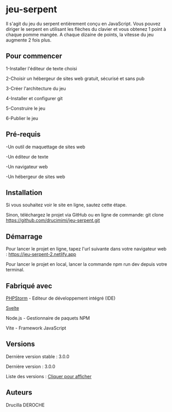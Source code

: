 # jeu-serpent
Il s'agit du jeu du serpent entièrement conçu en JavaScript. Vous pouvez diriger le serpent en utilisant les flèches du clavier et vous obtenez 1 point à chaque pomme mangée. A chaque dizaine de points, la vitesse du jeu augmente 2 fois plus.

## Pour commencer
1-Installer l'éditeur de texte choisi

2-Choisir un hébergeur de sites web gratuit, sécurisé et sans pub

3-Créer l'architecture du jeu

4-Installer et configurer git

5-Construire le jeu

6-Publier le jeu

## Pré-requis
-Un outil de maquettage de sites web

-Un éditeur de texte

-Un navigateur web

-Un hébergeur de sites web

## Installation
Si vous souhaitez voir le site en ligne, sautez cette étape.

Sinon, téléchargez le projet via GitHub ou en ligne de commande: git clone https://github.com/drucimimi/jeu-serpent.git

## Démarrage
Pour lancer le projet en ligne, tapez l'url suivante dans votre navigateur web : https://jeu-serpent-2.netlify.app

Pour lancer le projet en local, lancer la commande npm run dev depuis votre terminal.

## Fabriqué avec
[PHPStorm](https://www.jetbrains.com/phpstorm/) - Editeur de développement intégré (IDE)

[Svelte](https://svelte.dev)

Node.js - Gestionnaire de paquets NPM

Vite - Framework JavaScript

## Versions
Dernière version stable : 3.0.0

Dernière version : 3.0.0

Liste des versions : [Cliquer pour afficher](https://github.com/drucimimi/jeu-serpent/tags)

## Auteurs
Drucilla DEROCHE